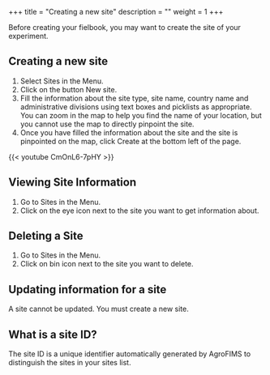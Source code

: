 +++
title = "Creating a new site"
description = ""
weight = 1
+++


Before creating your fielbook, you may want to create the site of your experiment.


## Creating a new site

1.	Select Sites in the Menu.
2.	Click on the button New site.
3.	Fill the information about the site type, site name, country name and administrative divisions using text boxes and picklists as appropriate. You can zoom in the map to help you find the name of your location, but you cannot use the map to directly pinpoint the site. 
4.	Once you have filled the information about the site and the site is pinpointed on the map, click Create at the bottom left of the page. 

{{< youtube CmOnL6-7pHY >}}

## Viewing Site Information
1.	Go to Sites in the Menu. 
2.	Click on the eye icon next to the site you want to get information about.
	
## Deleting a Site
1.	Go to Sites in the Menu. 
2.	Click on bin icon next to the site you want to delete.
	
## Updating information for a site
A site cannot be updated. You must create a new site.

## What is a site ID?
The site ID is a unique identifier automatically generated by AgroFIMS to distinguish the sites in your sites list. 
